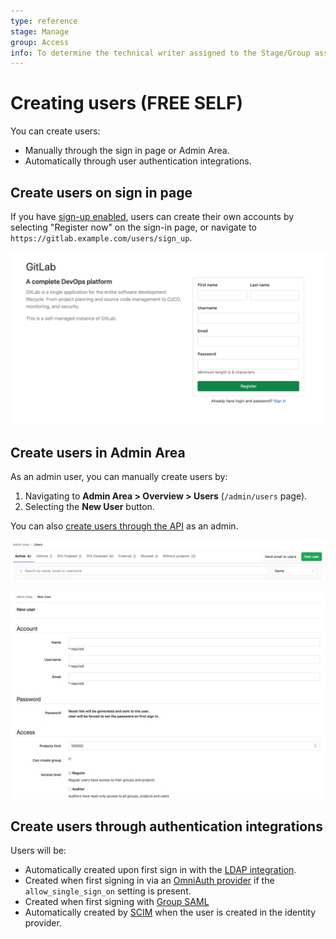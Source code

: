 ```yaml
---
type: reference
stage: Manage
group: Access
info: To determine the technical writer assigned to the Stage/Group associated with this page, see https://about.gitlab.com/handbook/engineering/ux/technical-writing/#assignments
---
```


# Creating users **(FREE SELF)**

You can create users:

- Manually through the sign in page or Admin Area.
- Automatically through user authentication integrations.

## Create users on sign in page

If you have [sign-up enabled](../../admin_area/settings/sign_up_restrictions.md), users can create their own accounts by selecting "Register now" on the sign-in page, or navigate to `https://gitlab.example.com/users/sign_up`.

![Register Tab](img/register_v13_6.png)

## Create users in Admin Area

As an admin user, you can manually create users by:

1. Navigating to **Admin Area > Overview > Users** (`/admin/users` page).
1. Selecting the **New User** button.

You can also [create users through the API](../../../api/users.md) as an admin.

![Admin User Button](img/admin_user_button.png)

![Admin User Form](img/admin_user_form.png)

## Create users through authentication integrations

Users will be:

- Automatically created upon first sign in with the [LDAP integration](../../../administration/auth/ldap/index.md).
- Created when first signing in via an [OmniAuth provider](../../../integration/omniauth.md) if the `allow_single_sign_on` setting is present.
- Created when first signing with [Group SAML](../../group/saml_sso/index.md)
- Automatically created by [SCIM](../../group/saml_sso/scim_setup.md) when the user is created in the identity provider.
